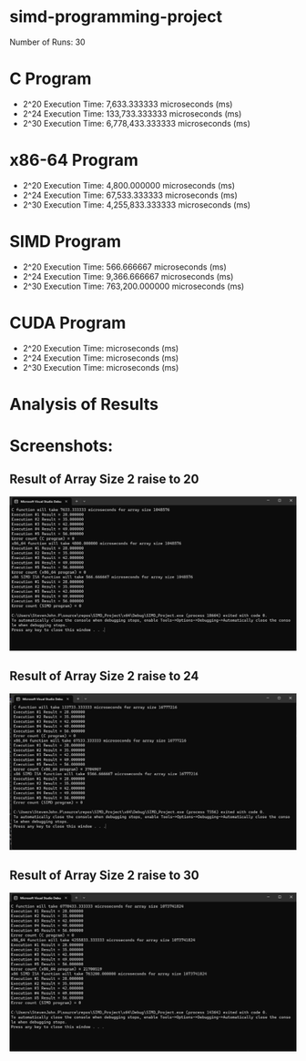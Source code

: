 # simd-programming-project

Number of Runs: 30

# C Program
- 2^20 Execution Time: 7,633.333333 microseconds (ms)
- 2^24 Execution Time: 133,733.333333 microseconds (ms)
- 2^30 Execution Time: 6,778,433.333333 microseconds (ms)

# x86-64 Program
- 2^20 Execution Time: 4,800.000000 microseconds (ms)
- 2^24 Execution Time: 67,533.333333 microseconds (ms)
- 2^30 Execution Time: 4,255,833.333333 microseconds (ms)

# SIMD Program
- 2^20 Execution Time: 566.666667 microseconds (ms)
- 2^24 Execution Time: 9,366.666667 microseconds (ms)
- 2^30 Execution Time: 763,200.000000 microseconds (ms)

# CUDA Program
- 2^20 Execution Time:  microseconds (ms)
- 2^24 Execution Time:  microseconds (ms)
- 2^30 Execution Time:  microseconds (ms)

# Analysis of Results


# Screenshots:

## Result of Array Size 2 raise to 20
<picture>
  <img alt="Result of Array Size 2 raise to 20" src="size20.png">
</picture>

## Result of Array Size 2 raise to 24
<picture>
  <img alt="Result of Array Size 2 raise to 24" src="size24.png">
</picture>

## Result of Array Size 2 raise to 30
<picture>
  <img alt="Result of Array Size 2 raise to 30" src="size30.png">
</picture>

